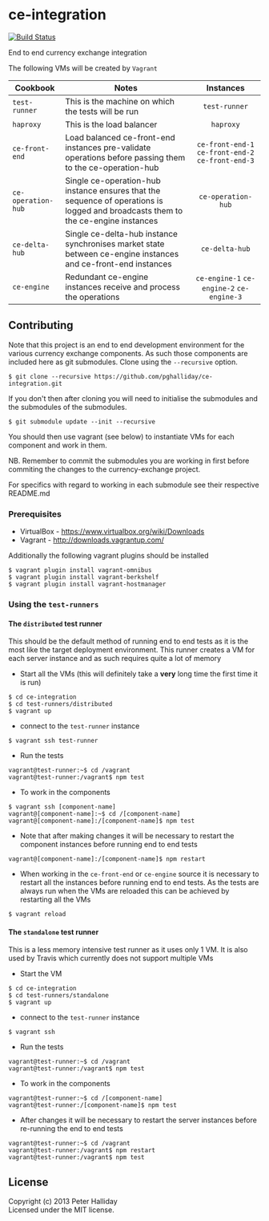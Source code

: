 ce-integration
==============

[![Build Status](https://travis-ci.org/pghalliday/ce-integration.png?branch=master)](https://travis-ci.org/pghalliday/ce-integration)

End to end currency exchange integration

The following VMs will be created by `Vagrant`

Cookbook | Notes | Instances
---|---|:---:
`test-runner` | This is the machine on which the tests will be run | `test-runner`
`haproxy` | This is the load balancer | `haproxy`
`ce-front-end` | Load balanced ce-front-end instances pre-validate operations before passing them to the ce-operation-hub | `ce-front-end-1` `ce-front-end-2` `ce-front-end-3`
`ce-operation-hub` | Single ce-operation-hub instance ensures that the sequence of operations is logged and broadcasts them to the ce-engine instances | `ce-operation-hub`
`ce-delta-hub` | Single ce-delta-hub instance synchronises market state between ce-engine instances and ce-front-end instances | `ce-delta-hub`
`ce-engine` | Redundant ce-engine instances receive and process the operations | `ce-engine-1` `ce-engine-2` `ce-engine-3`

## Contributing

Note that this project is an end to end development environment for the various currency exchange components. As such those components are included here as git submodules. Clone using the `--recursive` option.

```
$ git clone --recursive https://github.com/pghalliday/ce-integration.git
```

If you don't then after cloning you will need to initialise the submodules and the submodules of the submodules.

```
$ git submodule update --init --recursive
```

You should then use vagrant (see below) to instantiate VMs for each component and work in them.

NB. Remember to commit the submodules you are working in first before commiting the changes to the currency-exchange project.

For specifics with regard to working in each submodule see their respective README.md

### Prerequisites

- VirtualBox - https://www.virtualbox.org/wiki/Downloads
- Vagrant - http://downloads.vagrantup.com/

Additionally the following vagrant plugins should be installed

```
$ vagrant plugin install vagrant-omnibus
$ vagrant plugin install vagrant-berkshelf
$ vagrant plugin install vagrant-hostmanager
```

### Using the `test-runners`

#### The `distributed` test runner

This should be the default method of running end to end tests as it is the most like the target deployment environment. This runner creates a VM for each server instance and as such requires quite a lot of memory

- Start all the VMs (this will definitely take a **very** long time the first time it is run)

```
$ cd ce-integration
$ cd test-runners/distributed
$ vagrant up
```

- connect to the `test-runner` instance

```
$ vagrant ssh test-runner
```

- Run the tests

```
vagrant@test-runner:~$ cd /vagrant
vagrant@test-runner:/vagrant$ npm test
```

- To work in the components

```
$ vagrant ssh [component-name]
vagrant@[component-name]:~$ cd /[component-name]
vagrant@[component-name]:/[component-name]$ npm test
```

- Note that after making changes it will be necessary to restart the component instances before running end to end tests

```
vagrant@[component-name]:/[component-name]$ npm restart
```

- When working in the `ce-front-end` or `ce-engine` source it is necessary to restart all the instances before running end to end tests. As the tests are always run when the VMs are reloaded this can be achieved by restarting all the VMs

```
$ vagrant reload
```


#### The `standalone` test runner

This is a less memory intensive test runner as it uses only 1 VM. It is also used by Travis which currently does not support multiple VMs

- Start the VM

```
$ cd ce-integration
$ cd test-runners/standalone
$ vagrant up
```

- connect to the `test-runner` instance

```
$ vagrant ssh
```

- Run the tests

```
vagrant@test-runner:~$ cd /vagrant
vagrant@test-runner:/vagrant$ npm test
```

- To work in the components

```
vagrant@test-runner:~$ cd /[component-name]
vagrant@test-runner:/[component-name]$ npm test
```

- After changes it will be necessary to restart the server instances before re-running the end to end tests

```
vagrant@test-runner:~$ cd /vagrant
vagrant@test-runner:/vagrant$ npm restart
vagrant@test-runner:/vagrant$ npm test
```

## License
Copyright (c) 2013 Peter Halliday  
Licensed under the MIT license.
